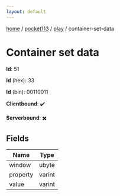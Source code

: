 ```yaml
---
layout: default
---
```


[home](/)  /  [pocket113](/protocol/pocket113)  /  [play](/protocol/pocket113/play)  /  container-set-data

# Container set data

**Id**: 51

**Id** (hex): 33

**Id** (bin): 00110011

**Clientbound**: ✔️

**Serverbound**: ✖️

## Fields

Name | Type
---|---
window | ubyte
property | varint
value | varint
